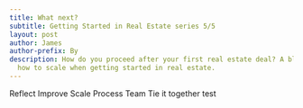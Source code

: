 ```yaml
---
title: What next?
subtitle: Getting Started in Real Estate series 5/5
layout: post
author: James
author-prefix: By
description: How do you proceed after your first real estate deal? A blog post examining
  how to scale when getting started in real estate.
---
```


Reflect
Improve
Scale
Process
Team
Tie it together
test
